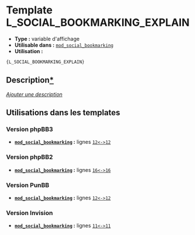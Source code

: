 # Template L_SOCIAL_BOOKMARKING_EXPLAIN
* __Type :__ variable d'affichage
* __Utilisable dans :__ [`mod_social_bookmarking`](../tpl/mod_social_bookmarking.md#readme)
* __Utilisation :__

```html
{L_SOCIAL_BOOKMARKING_EXPLAIN}
```

## Description[*](https://fa-tvars.appspot.com/var/L_SOCIAL_BOOKMARKING_EXPLAIN)
[*Ajouter une description*](https://fa-tvars.appspot.com/var/L_SOCIAL_BOOKMARKING_EXPLAIN)

## Utilisations dans les templates

### Version phpBB3
* __[`mod_social_bookmarking`](../tpl/mod_social_bookmarking.md#readme) :__ lignes [`12`](../src/prosilver/mod_social_bookmarking.tpl#L12)[`<->`](../src/prosilver/mod_social_bookmarking.tpl#L12-L12)[`12`](../src/prosilver/mod_social_bookmarking.tpl#L12)

### Version phpBB2
* __[`mod_social_bookmarking`](../tpl/mod_social_bookmarking.md#readme) :__ lignes [`16`](../src/subsilver/mod_social_bookmarking.tpl#L16)[`<->`](../src/subsilver/mod_social_bookmarking.tpl#L16-L16)[`16`](../src/subsilver/mod_social_bookmarking.tpl#L16)

### Version PunBB
* __[`mod_social_bookmarking`](../tpl/mod_social_bookmarking.md#readme) :__ lignes [`12`](../src/punbb/mod_social_bookmarking.tpl#L12)[`<->`](../src/punbb/mod_social_bookmarking.tpl#L12-L12)[`12`](../src/punbb/mod_social_bookmarking.tpl#L12)

### Version Invision
* __[`mod_social_bookmarking`](../tpl/mod_social_bookmarking.md#readme) :__ lignes [`11`](../src/invision/mod_social_bookmarking.tpl#L11)[`<->`](../src/invision/mod_social_bookmarking.tpl#L11-L11)[`11`](../src/invision/mod_social_bookmarking.tpl#L11)

